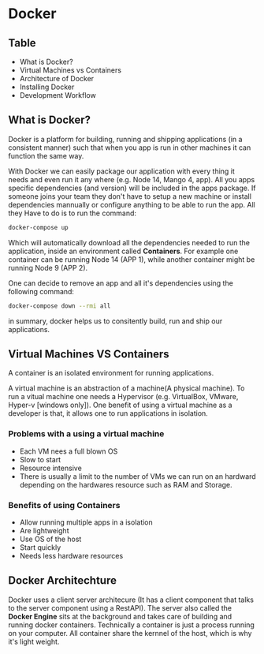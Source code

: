 # Docker

## Table

- What is Docker?
- Virtual Machines vs Containers
- Architecture of Docker
- Installing Docker
- Development Workflow

## What is Docker?
Docker is a platform for building, running and shipping applications (in a consistent manner) such that when you app is run in other machines it can function the same way.

With Docker we can easily package our application with every thing it needs and even run it any where (e.g. Node 14, Mango 4, app). All you apps specific dependencies (and version) will be included in the apps package.
If someone joins your team they don't have to setup a new machine or install dependencies mannually or configure anything to be able to run the app. 
All they Have to do is to run the command:

```sh
docker-compose up
```

Which will automatically download all the dependencies needed to run the application, inside an environment called **Containers**. For example one container can be running Node 14 (APP 1), while another container might be running Node 9 (APP 2).

One can decide to remove an app and all it's dependencies using the following command:
```sh
docker-compose down --rmi all
```

in summary, docker helps us to consitently build, run and ship our applications.

## Virtual Machines VS Containers

A container is an isolated environment for running applications.

A virtual machine is an abstraction of a machine(A physical machine). To run a vitual machine one needs a Hypervisor (e.g. VirtualBox, VMware, Hyper-v [windows only]). One benefit of using a virtual machine as a developer is that, it allows one to run applications in isolation.

### Problems with a using a virtual machine

- Each VM nees a full blown OS
- Slow to start
- Resource intensive
- There is usually a limit to the number of VMs we can run on an hardward depending on the hardwares resource such as RAM and Storage.

### Benefits of using Containers

- Allow running multiple apps in a isolation
- Are lightweight
- Use OS of the host
- Start quickly
- Needs less hardware resources


## Docker Architechture 

Docker uses a client server architecure (It has a client component that talks to the server component using a RestAPI).
The server also called the **Docker Engine** sits at the background and takes care of building and running docker containers.
Technically a container is just a process running on your computer.
All container share the kernnel of the host, which is why it's light weight.
